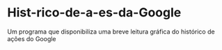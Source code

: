 # Hist-rico-de-a-es-da-Google
Um programa que disponibiliza uma breve leitura gráfica do histórico de ações do Google
